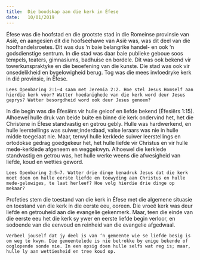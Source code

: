 ```yaml
---
title:  Die boodskap aan die kerk in Éfese
date:   10/01/2019
---
```


Éfese was die hoofstad en die grootste stad in die Romeinse provinsie van Asië, en aangesien dit die hoofseehawe van Asië was, was dit deel van die hoofhandelsroetes. Dit was dus ‘n baie belangrike handel- en ook ‘n godsdienstige sentrum. In die stad was daar baie publieke geboue soos tempels, teaters, gimnasiums, badhuise en bordele. Dit was ook bekend vir towerkunspraktyke en die beoefening van die kunste. Die stad was ook vir onsedelikheid en bygelowigheid berug. Tog was die mees invloedryke kerk in dié provinsie, in Éfese. 

`Lees Openbaring 2:1–4 saam met Jeremia 2:2. Hoe stel Jesus Homself aan hierdie kerk voor? Watter hoedanighede van die kerk word deur Jesus geprys? Watter besorgdheid word ook deur Jesus genoem?` 

In die begin was die Éfesiërs vir hulle geloof en liefde bekend (Éfesiërs 1:15). Alhoewel hulle druk van beide buite en binne die kerk ondervind het, het die Christene in Éfese standvastig en getrou gebly. Hulle was hardwerkend, en hulle leerstellings was suiwer;inderdaad, valse leraars was nie in hulle midde toegelaat nie. Maar, terwyl hulle kerklede suiwer leerstellings en ortodokse gedrag goedgekeur het, het hulle liefde vir Christus en vir hulle mede-kerklede afgeneem en weggekwyn. Alhoewel die kerklede standvastig en getrou was, het hulle werke weens die afwesigheid van liefde, koud en wetties geword. 

`Lees Openbaring 2:5–7. Watter drie dinge benadruk Jesus dat die kerk moet doen om hulle eerste liefde en toewyding aan Christus en hulle mede-gelowiges, te laat herleef? Hoe volg hierdie drie dinge op mekaar?` 

Profeties stem die toestand van die kerk in Éfese met die algemene situasie en toestand van die kerk in die eerste eeu, ooreen. Die vroeë kerk was deur liefde en getrouheid aan die evangelie gekenmerk. Maar, teen die einde van die eerste eeu het die kerk sy ywer en eerste liefde begin verloor, en sodoende van die eenvoud en reinheid van die evangelie afgedwaal. 

`Verbeel jouself dat jy deel is van ‘n gemeente wie se liefde besig is om weg te kwyn. Die gemeentelede is nie betrokke by enige bekende of ooglopende sonde nie. In een opsig doen hulle selfs wat reg is; maar, hulle ly aan wettiesheid en tree koud op.`
